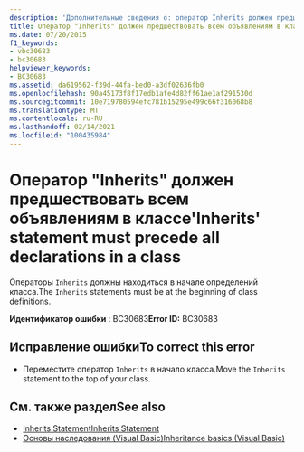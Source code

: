 ```yaml
---
description: 'Дополнительные сведения о: оператор Inherits должен предшествовать всем объявлениям в классе'
title: Оператор "Inherits" должен предшествовать всем объявлениям в классе
ms.date: 07/20/2015
f1_keywords:
- vbc30683
- bc30683
helpviewer_keywords:
- BC30683
ms.assetid: da619562-f39d-44fa-bed0-a3df02636fb0
ms.openlocfilehash: 90a45173f8f17edb1afe4d82ff61ae1af291530d
ms.sourcegitcommit: 10e719780594efc781b15295e499c66f316068b8
ms.translationtype: MT
ms.contentlocale: ru-RU
ms.lasthandoff: 02/14/2021
ms.locfileid: "100435984"
---
```

# <a name="inherits-statement-must-precede-all-declarations-in-a-class"></a><span data-ttu-id="56990-103">Оператор "Inherits" должен предшествовать всем объявлениям в классе</span><span class="sxs-lookup"><span data-stu-id="56990-103">'Inherits' statement must precede all declarations in a class</span></span>

<span data-ttu-id="56990-104">Операторы `Inherits` должны находиться в начале определений класса.</span><span class="sxs-lookup"><span data-stu-id="56990-104">The `Inherits` statements must be at the beginning of class definitions.</span></span>  
  
 <span data-ttu-id="56990-105">**Идентификатор ошибки** : BC30683</span><span class="sxs-lookup"><span data-stu-id="56990-105">**Error ID:** BC30683</span></span>  
  
## <a name="to-correct-this-error"></a><span data-ttu-id="56990-106">Исправление ошибки</span><span class="sxs-lookup"><span data-stu-id="56990-106">To correct this error</span></span>  
  
- <span data-ttu-id="56990-107">Переместите оператор `Inherits` в начало класса.</span><span class="sxs-lookup"><span data-stu-id="56990-107">Move the `Inherits` statement to the top of your class.</span></span>  
  
## <a name="see-also"></a><span data-ttu-id="56990-108">См. также раздел</span><span class="sxs-lookup"><span data-stu-id="56990-108">See also</span></span>

- [<span data-ttu-id="56990-109">Inherits Statement</span><span class="sxs-lookup"><span data-stu-id="56990-109">Inherits Statement</span></span>](../language-reference/statements/inherits-statement.md)
- [<span data-ttu-id="56990-110">Основы наследования (Visual Basic)</span><span class="sxs-lookup"><span data-stu-id="56990-110">Inheritance basics (Visual Basic)</span></span>](../programming-guide/language-features/objects-and-classes/inheritance-basics.md)
